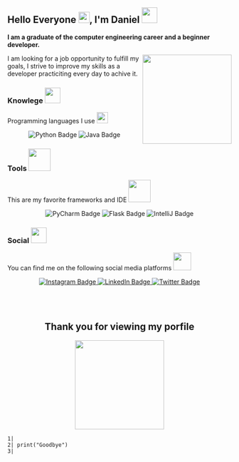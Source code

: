 <div id="greeting" align="left">
	<h2> Hello Everyone
		<img src="https://media.giphy.com/media/hvRJCLFzcasrR4ia7z/giphy.gif" style="max-width: 100%;" width="25px" data-canonical>, I'm Daniel
		<img src="https://media3.giphy.com/media/hWM5xcVje9cQscDLbP/giphy.gif?cid=ecf05e47aeb73wu9fwsjb24yrfn8s7f28ok9dsvoi43u7bad&rid=giphy.gif" style="max-width: 100%;" width="35px">
	</h2>
</div>

<p>
	<b>I am a graduate of the computer engineering career and a beginner developer.
	</b>
</p>
	<img src="https://media2.giphy.com/media/dMLmQfCO7lCA2gX3tw/giphy.gif?cid=ecf05e47part1ma5gfmoxuu7m65zuinadx6sgrse67kyao14&rid=giphy.gif" style="max-width: 100%;" width="200px"
align="right">

<p>I am looking for a job opportunity to fulfill my goals, I strive to improve my skills as a developer practiciting every day to achive it.</p> 

<h3> Knowlege
	<img src="https://media4.giphy.com/media/YmunwAcgeZJaH49CrT/giphy.gif?cid=ecf05e47o7784o4vo3hrj5v4loge1di9fbfihv3ly3wfigba&rid=giphy.gif" style="max-width: 100%;" width=35px">
</h3>

<p>Programming languages I use
	<img src="https://media2.giphy.com/media/ObNTw8Uzwy6KQ/giphy.gif?cid=ecf05e47o6mm1bpfjne59jcjwvxhu9prnn2e900tfsz3nwvd&rid=giphy.gif" style="max-width: 100%;" width=25px>
</p> 

<div id="knowlege_badge" align="center">
	<img src="https://img.shields.io/badge/Python-ffd343?style=for-the-badge&logo=python&logoColor=black" alt="Python Badge">
	<img src="https://img.shields.io/badge/Java-ED8B00?style=for-the-badge&logo=java&logoColor=white" alt="Java Badge">
</div>

<h3> Tools
	<img src="https://media2.giphy.com/media/9rcx4VIBB6VZ2uFuYK/giphy.gif?cid=ecf05e47htw1h3izm3qt9bf4p3q9xrmfgcmfbelnii8bmwcs&rid=giphy.gif" style="max-width: 100%;" width=50px">
</h3>

<p>This are my favorite frameworks and IDE 
	<img src="https://media0.giphy.com/media/gLFh2MBgohjjFRsPnJ/giphy.gif?cid=ecf05e47o90b0q5b1x0pfa6nsaebb7wa6ct2e9w6y02ntn0l&rid=giphy.gif" style="max-width: 100%;" width=50px">
</p>

<div id="social_badge" align="center">
	<img src="https://img.shields.io/badge/Pycharm-limegreen?style=for-the-badge&logo=Pycharm&logoColor=white" alt="PyCharm Badge">
	<img src="https://img.shields.io/badge/Flask-grey?style=for-the-badge&logo=flask&logoColor=white" alt="Flask Badge">
	<img src="https://img.shields.io/badge/IntelliJ Idea-F25278?style=for-the-badge&logo=Intellij&logoColor=white" alt="IntelliJ Badge">
</div>

<h3> Social 
	<img src="https://media3.giphy.com/media/J2seenx9mIsNymt63O/giphy.gif?cid=790b761149654d00755cbd16286be26d9182a6bd44c8c592&rid=giphy.gif" style="max-width: 100%;" width=35px">
</h3>

<p>You can find me on the following social media platforms 
	<img src="https://media1.giphy.com/media/BHUJJTMHAZALHvPGWJ/giphy.gif?cid=790b7611a08f2f908330743274631d5ef2f60cc2c2bc37d5&rid=giphy.gif" style="max-width: 100%;" width=40px">
</P>

<div id="social_badge" align="center">
	<a href="https://www.instagram.com/djacobosantana/" target="_blank">
		<img src="https://img.shields.io/badge/Instagram-E4405F?style=for-the-badge&logo=instagram&logoColor=white" alt="Instagram Badge">
	</a>
	<a href="https://www.linkedin.com/in/daniel-jacobo-santana/" target="_blank">
		<img src="https://img.shields.io/badge/LinkedIn-blue?style=for-the-badge&logo=linkedin&logoColor=white" alt="LinkedIn Badge"/>
	</a>
	<a href="https://twitter.com/DanielJ00785670">
		<img src="https://img.shields.io/badge/Twitter-1DA1F2?style=for-the-badge&logo=twitter&logoColor=white" alt="Twitter Badge">
	</a>
</div>

<br>
<br>
<br>



<div align="center">
	<h2 align="center">
		Thank you for viewing my porfile
	</h2>
	<img 		src="https://i.giphy.com/media/jzuSsejVh8EYRfdOTz/giphy.webp" width="200"  height="200">
</div>

~~~
1| 
2| print("Goodbye")
3|
~~~

